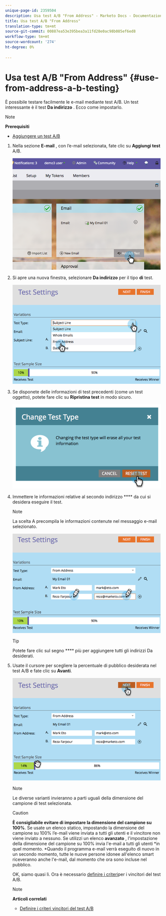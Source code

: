 ```yaml
---
unique-page-id: 2359504
description: Usa test A/B "From Address" - Marketo Docs - Documentazione prodotto
title: Usa test A/B "From Address"
translation-type: tm+mt
source-git-commit: 00887ea53e395bea3a11fd28e0ac98b085ef6ed8
workflow-type: tm+mt
source-wordcount: '274'
ht-degree: 0%

---
```



# Usa test A/B &quot;From Address&quot; {#use-from-address-a-b-testing}

È possibile testare facilmente le e-mail mediante test A/B. Un test interessante è il test **Da indirizzo** . Ecco come impostarlo.

>[!NOTE]
>
>**Prerequisiti**
>
>* [Aggiungere un test A/B](add-an-a-b-test.md)

>



1. Nella sezione **E-mail** , con l’e-mail selezionata, fate clic su **Aggiungi test** A/B.

   ![](assets/image2014-9-12-15-3a32-3a8.png)

1. Si apre una nuova finestra, selezionare **Da indirizzo** per il tipo **di** test.

   ![](assets/image2014-9-12-15-3a32-3a22.png)

1. Se disponete delle informazioni di test precedenti (come un test oggetto), potete fare clic su **Ripristina test** in modo sicuro.

   ![](assets/image2014-9-12-15-3a32-3a28.png)

1. Immettere le informazioni relative al secondo indirizzo **** da cui si desidera eseguire il test.

   >[!NOTE]
   >
   >La scelta A precompila le informazioni contenute nel messaggio e-mail selezionato.

   ![](assets/image2014-9-12-15-3a32-3a34.png)

   >[!TIP]
   >
   >Potete fare clic sul segno **** più per aggiungere tutti gli indirizzi Da desiderati.

1. Usate il cursore per scegliere la percentuale di pubblico desiderata nel test A/B e fate clic su **Avanti**.

   ![](assets/image2014-9-12-15-3a33-3a41.png)

   >[!NOTE]
   >
   >Le diverse varianti invieranno a parti uguali della dimensione del campione di test selezionata.

   >[!CAUTION]
   >
   >**È consigliabile evitare di impostare la dimensione del campione su 100%**. Se usate un elenco statico, impostando la dimensione del campione su 100% l’e-mail viene inviata a tutti gli utenti e il vincitore non viene inviato a nessuno. Se utilizzi un elenco **avanzato** , l&#39;impostazione della dimensione del campione su 100% invia l&#39;e-mail a tutti gli utenti *in quel momento. *Quando il programma e-mail verrà eseguito di nuovo in un secondo momento, tutte le nuove persone idonee all&#39;elenco smart riceveranno anche l&#39;e-mail, dal momento che ora sono incluse nel pubblico.

   OK, siamo quasi lì. Ora è necessario [definire i criteri](define-the-a-b-test-winner-criteria.md)per i vincitori del test A/B.

   >[!NOTE]
   >
   >**Articoli correlati**
   >
   >    
   >    
   >    * [Definire i criteri vincitori del test A/B](define-the-a-b-test-winner-criteria.md)


